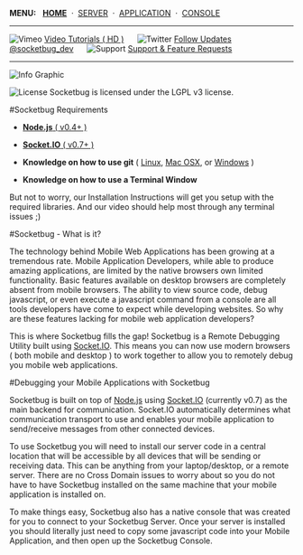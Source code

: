 **MENU:**&nbsp;&nbsp;&nbsp;[__HOME__](https://github.com/manifestinteractive/socketbug/wiki)  &nbsp;&middot;&nbsp;  [SERVER](https://github.com/manifestinteractive/socketbug/wiki/Install-Server)  &nbsp;&middot;&nbsp;  [APPLICATION](https://github.com/manifestinteractive/socketbug/wiki/Install-Application)  &nbsp;&middot;&nbsp;  [CONSOLE](https://github.com/manifestinteractive/socketbug/wiki/Install-Console)

---

![Vimeo ](http://github.socketbug.com/information.png) [ Video Tutorials ( HD )](http://www.vimeo.com/user7532036/videos)&nbsp;&nbsp;&nbsp;&nbsp;&nbsp;&nbsp;![Twitter ](http://github.socketbug.com/twitter.png) [ Follow Updates @socketbug_dev](https://twitter.com/#!/socketbug_dev "Follow Socketbug on Twitter")&nbsp;&nbsp;&nbsp;&nbsp;&nbsp;&nbsp;![Support ](http://github.socketbug.com/bug.png) [ Support & Feature Requests](http://socketbug.userecho.com/)

---

![Info Graphic](http://github.socketbug.com/sb_info.png)

![License](http://github.socketbug.com/lgplv3.png "LGPL v3 license") Socketbug is licensed under the LGPL v3 license.

#Socketbug Requirements

 * [**Node.js** ( v0.4+ )](http://nodejs.org/ "Check out Node.js")

 * [**Socket.IO** ( v0.7+ )](http://socket.io/ "Check out Node.js")

 * **Knowledge on how to use git** ( [Linux](http://help.github.com/mac-set-up-git/), [Mac OSX](http://help.github.com/linux-set-up-git), or  [Windows](http://help.github.com/win-set-up-git) )

 * **Knowledge on how to use a Terminal Window**

But not to worry, our Installation Instructions will get you setup with the required libraries.  And our video should help most through any terminal issues ;)

#Socketbug - What is it?

The technology behind Mobile Web Applications has been growing at a tremendous rate.  Mobile Application Developers, while able to produce amazing applications, are limited by the native browsers own limited functionality. Basic features available on desktop browsers are completely absent from mobile browsers. The ability to view source code, debug javascript, or even execute a javascript command from a console are all tools developers have come to expect while developing websites.  So why are these features lacking for mobile web application developers?

This is where Socketbug fills the gap! Socketbug is a Remote Debugging Utility built using [Socket.IO](http://socket.io "Socket.IO"). This means you can now use modern browsers ( both mobile and desktop ) to work together to allow you to remotely debug you mobile web applications.

#Debugging your Mobile Applications with Socketbug

Socketbug is built on top of [Node.js](http://nodejs.org/ "Check out Node.js") using [Socket.IO](http://socket.io/ "Check out Node.js") (currently v0.7) as the main backend for communication. Socket.IO automatically determines what communication transport to use and enables your mobile application to send/receive messages from other connected devices.

To use Socketbug you will need to install our server code in a central location that will be accessible by all devices that will be sending or receiving data.  This can be anything from your laptop/desktop, or a remote server.  There are no Cross Domain issues to worry about so you do not have to have Socketbug installed on the same machine that your mobile application is installed on.

To make things easy, Socketbug also has a native console that was created for you to connect to your Socketbug Server.  Once your server is installed you should literally just need to copy some javascript code into your Mobile Application, and then open up the Socketbug Console.